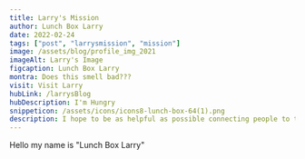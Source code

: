 ```yaml
---
title: Larry's Mission
author: Lunch Box Larry
date: 2022-02-24
tags: ["post", "larrysmission", "mission"]
image: /assets/blog/profile_img_2021
imageAlt: Larry's Image
figcaption: Lunch Box Larry 
montra: Does this smell bad???
visit: Visit Larry
hubLink: /larrysBlog
hubDescription: I'm Hungry
snippeticon: /assets/icons/icons8-lunch-box-64(1).png
description: I hope to be as helpful as possible connecting people to the right resources.
---
```


Hello my name is "Lunch Box Larry"